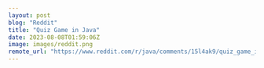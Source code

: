 ```yaml
---
layout: post
blog: "Reddit"
title: "Quiz Game in Java"
date: 2023-08-08T01:59:06Z
image: images/reddit.png
remote_url: "https://www.reddit.com/r/java/comments/15l4ak9/quiz_game_in_java/"
---
```

